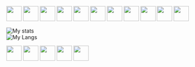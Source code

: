 <img src="https://media1.tenor.com/images/7384e60dbf924768d36a97579978de7e/tenor.gif?itemid=15517035" width=40> <img src="https://media1.tenor.com/images/7384e60dbf924768d36a97579978de7e/tenor.gif?itemid=15517035" width=40> <img src="https://media1.tenor.com/images/7384e60dbf924768d36a97579978de7e/tenor.gif?itemid=15517035" width=40> <img src="https://media1.tenor.com/images/7384e60dbf924768d36a97579978de7e/tenor.gif?itemid=15517035" width=40> <img src="https://media1.tenor.com/images/7384e60dbf924768d36a97579978de7e/tenor.gif?itemid=15517035" width=40> <img src="https://media1.tenor.com/images/7384e60dbf924768d36a97579978de7e/tenor.gif?itemid=15517035" width=40> <img src="https://media1.tenor.com/images/7384e60dbf924768d36a97579978de7e/tenor.gif?itemid=15517035" width=40> <img src="https://media1.tenor.com/images/7384e60dbf924768d36a97579978de7e/tenor.gif?itemid=15517035" width=40> <img src="https://media1.tenor.com/images/7384e60dbf924768d36a97579978de7e/tenor.gif?itemid=15517035" width=40> <img src="https://media1.tenor.com/images/7384e60dbf924768d36a97579978de7e/tenor.gif?itemid=15517035" width=40> <img src="https://media1.tenor.com/images/7384e60dbf924768d36a97579978de7e/tenor.gif?itemid=15517035" width=40>


![My stats](https://github-readme-stats.vercel.app/api?username=Epsilonbolee0&show_icons=true&theme=react&count_private=true)
<br>
![My Langs](https://github-readme-stats.vercel.app/api/top-langs/?username=Epsilonbolee0&langs_count=6&theme=react)

<img src="https://media1.tenor.com/images/7384e60dbf924768d36a97579978de7e/tenor.gif?itemid=15517035" width=40> <img src="https://media1.tenor.com/images/7384e60dbf924768d36a97579978de7e/tenor.gif?itemid=15517035" width=40> <img src="https://media1.tenor.com/images/7384e60dbf924768d36a97579978de7e/tenor.gif?itemid=15517035" width=40> <img src="https://media1.tenor.com/images/7384e60dbf924768d36a97579978de7e/tenor.gif?itemid=15517035" width=40> <img src="https://media1.tenor.com/images/7384e60dbf924768d36a97579978de7e/tenor.gif?itemid=15517035" width=40> 
